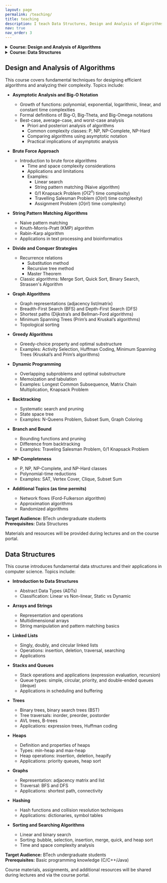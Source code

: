 ```yaml
---
layout: page
permalink: /teaching/
title: teaching
description: I teach Data Structures, Design and Analysis of Algorithms, and Machine Learning to BTech undergraduate students.
nav: true
nav_order: 3
---
```




<details markdown="1">
<summary><strong>Course: Design and Analysis of Algorithms</strong></summary>

This course covers fundamental techniques for designing efficient algorithms and analyzing their complexity. Topics include:

- **Asymptotic Analysis and Big-O Notation**
    - Growth of functions: polynomial, exponential, logarithmic, linear, and constant time complexities
    - Formal definitions of Big-O, Big-Theta, and Big-Omega notations
    - Best-case, average-case, and worst-case analysis
            - Priori and posteriori analysis of algorithms
            - Common complexity classes: P, NP, NP-Complete, NP-Hard
            - Comparing algorithms using asymptotic notation
            - Practical implications of asymptotic analysis

- **Brute Force Approach**
    - Introduction to brute force algorithms
    - Time and space complexity considerations
    - Applications and limitations
    - Examples:
        - Linear search
        - String pattern matching (Naive algorithm)
        - 0/1 Knapsack Problem ($O(2^n)$ time complexity)
        - Travelling Salesman Problem ($O(n!)$ time complexity)
        - Assignment Problem ($O(n!)$ time complexity)

- **String Pattern Matching Algorithms**
    - Naive pattern matching
    - Knuth-Morris-Pratt (KMP) algorithm
    - Rabin-Karp algorithm
    - Applications in text processing and bioinformatics

- **Divide and Conquer Strategies**
    - Recurrence relations
        - Substitution method
        - Recursive tree method
        - Master Theorem
    - Classic algorithms: Merge Sort, Quick Sort, Binary Search, Strassen's Algorithm

- **Graph Algorithms**
    - Graph representations (adjacency list/matrix)
    - Breadth-First Search (BFS) and Depth-First Search (DFS)
    - Shortest paths (Dijkstra’s and Bellman-Ford algorithms)
    - Minimum Spanning Trees (Prim’s and Kruskal’s algorithms)
    - Topological sorting

- **Greedy Algorithms**
    - Greedy-choice property and optimal substructure
    - Examples: Activity Selection, Huffman Coding, Minimum Spanning Trees (Kruskal’s and Prim’s algorithms)

- **Dynamic Programming**
    - Overlapping subproblems and optimal substructure
    - Memoization and tabulation
    - Examples: Longest Common Subsequence, Matrix Chain Multiplication, Knapsack Problem

- **Backtracking**
    - Systematic search and pruning
    - State space tree
    - Examples: N-Queens Problem, Subset Sum, Graph Coloring

- **Branch and Bound**
    - Bounding functions and pruning
    - Difference from backtracking
    - Examples: Traveling Salesman Problem, 0/1 Knapsack Problem

- **NP-Completeness**
    - P, NP, NP-Complete, and NP-Hard classes
    - Polynomial-time reductions
    - Examples: SAT, Vertex Cover, Clique, Subset Sum

- **Additional Topics (as time permits)**
    - Network flows (Ford-Fulkerson algorithm)
    - Approximation algorithms
    - Randomized algorithms

**Target Audience:** BTech undergraduate students  
**Prerequisites:** Data Structures

Materials and resources will be provided during lectures and on the course portal.

</details>

<details markdown="1">
<summary><strong>Course: Data Structures</strong></summary>

This course introduces fundamental data structures and their applications in computer science. Topics include:

- **Introduction to Data Structures**
    - Abstract Data Types (ADTs)
    - Classification: Linear vs Non-linear, Static vs Dynamic

- **Arrays and Strings**
    - Representation and operations
    - Multidimensional arrays
    - String manipulation and pattern matching basics

- **Linked Lists**
    - Singly, doubly, and circular linked lists
    - Operations: insertion, deletion, traversal, searching
    - Applications

- **Stacks and Queues**
    - Stack operations and applications (expression evaluation, recursion)
    - Queue types: simple, circular, priority, and double-ended queues (deque)
    - Applications in scheduling and buffering

- **Trees**
    - Binary trees, binary search trees (BST)
    - Tree traversals: inorder, preorder, postorder
    - AVL trees, B-trees
    - Applications: expression trees, Huffman coding

- **Heaps**
    - Definition and properties of heaps
    - Types: min-heap and max-heap
    - Heap operations: insertion, deletion, heapify
    - Applications: priority queues, heap sort

- **Graphs**
    - Representation: adjacency matrix and list
    - Traversal: BFS and DFS
    - Applications: shortest path, connectivity

- **Hashing**
    - Hash functions and collision resolution techniques
    - Applications: dictionaries, symbol tables

- **Sorting and Searching Algorithms**
    - Linear and binary search
    - Sorting: bubble, selection, insertion, merge, quick, and heap sort
    - Time and space complexity analysis

**Target Audience:** BTech undergraduate students  
**Prerequisites:** Basic programming knowledge (C/C++/Java)

Course materials, assignments, and additional resources will be shared during lectures and via the course portal.

</details>

## Design and Analysis of Algorithms

This course covers fundamental techniques for designing efficient algorithms and analyzing their complexity. Topics include:


- **Asymptotic Analysis and Big-O Notation**
    - Growth of functions: polynomial, exponential, logarithmic, linear, and constant time complexities
    - Formal definitions of Big-O, Big-Theta, and Big-Omega notations
    - Best-case, average-case, and worst-case analysis
        - Priori and posteriori analysis of algorithms
        - Common complexity classes: P, NP, NP-Complete, NP-Hard
        - Comparing algorithms using asymptotic notation
        - Practical implications of asymptotic analysis

- **Brute Force Approach**
    - Introduction to brute force algorithms
        - Time and space complexity considerations
        - Applications and limitations
        - Examples:
            - Linear search
            - String pattern matching (Naive algorithm)
            - 0/1 Knapsack Problem ($O(2^n)$ time complexity)
            - Travelling Salesman Problem ($O(n!)$ time complexity)
            - Assignment Problem ($O(n!)$ time complexity)

- **String Pattern Matching Algorithms**
    - Naive pattern matching
    - Knuth-Morris-Pratt (KMP) algorithm
    - Rabin-Karp algorithm
    - Applications in text processing and bioinformatics

- **Divide and Conquer Strategies**
    - Recurrence relations
        - Substitution method
        - Recursive tree method
        - Master Theorem
    - Classic algorithms: Merge Sort, Quick Sort, Binary Search, Strassen's Algorithm

- **Graph Algorithms**
    - Graph representations (adjacency list/matrix)
    - Breadth-First Search (BFS) and Depth-First Search (DFS)
    - Shortest paths (Dijkstra’s and Bellman-Ford algorithms)
    - Minimum Spanning Trees (Prim’s and Kruskal’s algorithms)
    - Topological sorting

- **Greedy Algorithms**
    - Greedy-choice property and optimal substructure
    - Examples: Activity Selection, Huffman Coding, Minimum Spanning Trees (Kruskal’s and Prim’s algorithms)

- **Dynamic Programming**
    - Overlapping subproblems and optimal substructure
    - Memoization and tabulation
    - Examples: Longest Common Subsequence, Matrix Chain Multiplication, Knapsack Problem

- **Backtracking**
    - Systematic search and pruning
    - State space tree
    - Examples: N-Queens Problem, Subset Sum, Graph Coloring

- **Branch and Bound**
    - Bounding functions and pruning
    - Difference from backtracking
    - Examples: Traveling Salesman Problem, 0/1 Knapsack Problem

- **NP-Completeness**
    - P, NP, NP-Complete, and NP-Hard classes
    - Polynomial-time reductions
    - Examples: SAT, Vertex Cover, Clique, Subset Sum

- **Additional Topics (as time permits)**
    - Network flows (Ford-Fulkerson algorithm)
    - Approximation algorithms
    - Randomized algorithms

**Target Audience:** BTech undergraduate students  
**Prerequisites:** Data Structures

Materials and resources will be provided during lectures and on the course portal.


## Data Structures

This course introduces fundamental data structures and their applications in computer science. Topics include:

- **Introduction to Data Structures**
    - Abstract Data Types (ADTs)
    - Classification: Linear vs Non-linear, Static vs Dynamic

- **Arrays and Strings**
    - Representation and operations
    - Multidimensional arrays
    - String manipulation and pattern matching basics

- **Linked Lists**
    - Singly, doubly, and circular linked lists
    - Operations: insertion, deletion, traversal, searching
    - Applications

- **Stacks and Queues**
    - Stack operations and applications (expression evaluation, recursion)
    - Queue types: simple, circular, priority, and double-ended queues (deque)
    - Applications in scheduling and buffering

- **Trees**
    - Binary trees, binary search trees (BST)
    - Tree traversals: inorder, preorder, postorder
    - AVL trees, B-trees
    - Applications: expression trees, Huffman coding

- **Heaps**
    - Definition and properties of heaps
    - Types: min-heap and max-heap
    - Heap operations: insertion, deletion, heapify
    - Applications: priority queues, heap sort

- **Graphs**
    - Representation: adjacency matrix and list
    - Traversal: BFS and DFS
    - Applications: shortest path, connectivity

- **Hashing**
    - Hash functions and collision resolution techniques
    - Applications: dictionaries, symbol tables

- **Sorting and Searching Algorithms**
    - Linear and binary search
    - Sorting: bubble, selection, insertion, merge, quick, and heap sort
    - Time and space complexity analysis


**Target Audience:** BTech undergraduate students  
**Prerequisites:** Basic programming knowledge (C/C++/Java)

Course materials, assignments, and additional resources will be shared during lectures and via the course portal.
